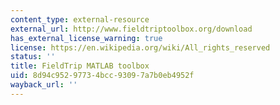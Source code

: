 ```yaml
---
content_type: external-resource
external_url: http://www.fieldtriptoolbox.org/download
has_external_license_warning: true
license: https://en.wikipedia.org/wiki/All_rights_reserved
status: ''
title: FieldTrip MATLAB toolbox
uid: 8d94c952-9773-4bcc-9309-7a7b0eb4952f
wayback_url: ''
---
```

